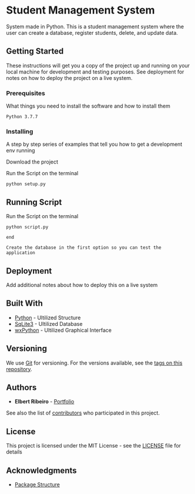 # Student Management System

System made in Python. This is a student management system where the user can create a database, register students, delete, and update data.

## Getting Started

These instructions will get you a copy of the project up and running on your local machine for development and testing purposes. See deployment for notes on how to deploy the project on a live system.

### Prerequisites

What things you need to install the software and how to install them

```
Python 3.7.7
```

### Installing

A step by step series of examples that tell you how to get a development env running

Download the project

Run the Script on the terminal

```
python setup.py
```


## Running Script

Run the Script on the terminal


```
python script.py

end

Create the database in the first option so you can test the application
```


## Deployment

Add additional notes about how to deploy this on a live system

## Built With

* [Python](https://docs.python.org/3/) - Ultilized Structure
* [SqLite3](https://docs.python.org/3.3/library/sqlite3.html) - Ultilized Database
* [wxPython](https://www.wxpython.org/) - Ultilized Graphical Interface


## Versioning

We use [Git](https://git-scm.com/) for versioning. For the versions available, see the [tags on this repository](https://github.com/ElbertRibeiro/Student-Management-System/tags). 

## Authors

* **Elbert Ribeiro** - <!--** -->[Portfolio](http://elbertribeiro.github.io/)

See also the list of [contributors](https://github.com/ElbertRibeiro/Student-Management-System/graphs/contributors) who participated in this project.

## License

This project is licensed under the MIT License - see the [LICENSE](LICENSE) file for details

## Acknowledgments

* [Package Structure](http://as.ynchrono.us/2007/12/filesystem-structure-of-python-project_21.html)
